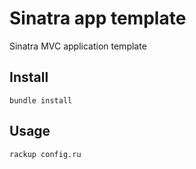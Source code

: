 # Sinatra app template

Sinatra MVC application template


## Install

    bundle install


## Usage

    rackup config.ru
